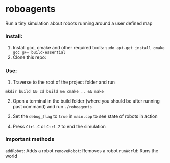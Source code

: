 # roboagents

Run a tiny simulation about robots running around a user defined map

### Install:

1. Install gcc, cmake and other required tools: ``` sudo apt-get install cmake gcc g++ build-essential ```
2. Clone this repo:

### Use:

1. Traverse to the root of the project folder and run

```
mkdir build && cd build && cmake .. && make
```

2. Open a terminal in the build folder (where you should be after running past command) and run `./roboagents`

3. Set the `debug_flag` to `true` in `main.cpp` to see state of robots in action

4. Press `Ctrl-C` or `Ctrl-Z` to end the simulation

### Important methods

`addRobot`: Adds a robot
`removeRobot`: Removes a robot
`runWorld`: Runs the world
